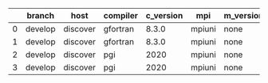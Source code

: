 |    | branch   | host     | compiler   | c_version   | mpi    | m_version   | o_g   | os    | build   |   u_pass |   u_fail |   s_pass |   s_fail |   e_pass |   e_fail |   nuopc_pass |   nuopc_fail | hash                                                                                                       | modified            |
|----|----------|----------|------------|-------------|--------|-------------|-------|-------|---------|----------|----------|----------|----------|----------|----------|--------------|--------------|------------------------------------------------------------------------------------------------------------|---------------------|
|  0 | develop  | discover | gfortran   | 8.3.0       | mpiuni | none        | O     | Linux | Fail    |     7550 |        0 |        8 |        0 |       43 |        0 |            0 |           50 | [artifacts](https://github.com/esmf-org/esmf-test-artifacts/tree/3e8392903a2d2dbb7ae1b828837fa057ddb9e4c6) | 02/23/2022_14:37:28 |
|  1 | develop  | discover | gfortran   | 8.3.0       | mpiuni | none        | g     | Linux | Fail    |    12174 |        0 |        8 |        0 |       43 |        0 |            0 |           50 | [artifacts](https://github.com/esmf-org/esmf-test-artifacts/tree/2e05d54c4a7a1645f48716a5544efe3cd59f2cf9) | 02/23/2022_14:37:28 |
|  2 | develop  | discover | pgi        | 2020        | mpiuni | none        | O     | Linux | Fail    |     6928 |      622 |        6 |        2 |       40 |        3 |            0 |           50 | [artifacts](https://github.com/esmf-org/esmf-test-artifacts/tree/5ec8fe66c76715f949309cb4066716672a9c666e) | 02/23/2022_14:37:28 |
|  3 | develop  | discover | pgi        | 2020        | mpiuni | none        | g     | Linux | Fail    |     9788 |      494 |        4 |        4 |       40 |        3 |            0 |           50 | [artifacts](https://github.com/esmf-org/esmf-test-artifacts/tree/51aa2ad6a444e7cd3934b6e913976a885ba3c670) | 02/23/2022_14:37:28 |